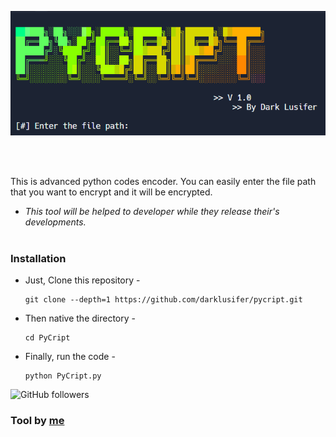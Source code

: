 <p align="center">
  <img src="https://github.com/DarkLusifer/PyCript/blob/main/pycript.png">
</p>
<br><br>
<p>This is advanced python codes encoder. You can easily enter the file path that you want to encrypt and it will be encrypted.</p>

* *This tool will be helped to developer while they release their's developments.*
<br><br>
### Installation

- Just, Clone this repository -
  ```
  git clone --depth=1 https://github.com/darklusifer/pycript.git
  ```

- Then native the directory -
  ```
  cd PyCript
  ```

- Finally, run the code -
  ```
  python PyCript.py
  ```

<img alt="GitHub followers" src="https://img.shields.io/github/followers/darklusifer">


### Tool by [me](https://t.me/about_darklusifer)
  
